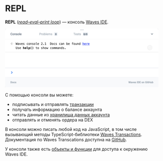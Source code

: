 # REPL

**REPL** ([_read–eval–print loop_](https://en.wikipedia.org/wiki/Read%E2%80%93eval%E2%80%93print_loop)) — консоль [Waves IDE](/developer-tools/waves-ide.md).

<img src="img/repl/repl.png" width="700px" />

С помощью консоли вы можете:

* подписывать и отправлять [транзакции](/blockchain/transaction.md)
* получать информацию о балансе аккаунта
* читать данные из [хранилища данных аккаунта](/blockchain/account-data-storage.md)
* отправлять и отменять ордера на DEX

В консоли можно писать любой код на JavaScript, в том числе вызывающий методы TypeScript-библиотеки [Waves Transactions](https://github.com/wavesplatform/waves-transactions). Документация по Waves Transcations доступна на [GitHub](https://wavesplatform.github.io/waves-transactions/).

У консоли также есть [объекты и функции](https://wavesplatform.github.io/waves-transactions/globals.html) для доступа к окружению Waves IDE.
